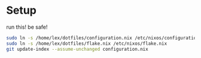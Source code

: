 # Setup
run this! be safe!
```bash
sudo ln -s /home/lex/dotfiles/configuration.nix /etc/nixos/configuration.nix
sudo ln -s /home/lex/dotfiles/flake.nix /etc/nixos/flake.nix
git update-index --assume-unchanged configuration.nix
```
